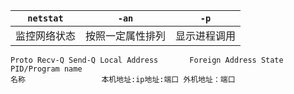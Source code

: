 
| `netstat` | `-an`    | `-p`   |
| --------- | -------- | ------ |
| 监控网络状态    | 按照一定属性排列 | 显示进程调用 |
```shell
Proto Recv-Q Send-Q Local Address       Foreign Address State PID/Program name
名称                 本机地址:ip地址:端口 外机地址：端口
```